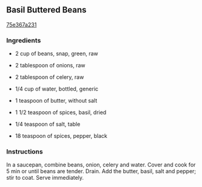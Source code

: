 ## Basil Buttered Beans

[75e367a231](https://recipeland.com/recipe/v/basil-buttered-beans--48251)

### Ingredients

 - 2 cup of beans, snap, green, raw

 - 2 tablespoon of onions, raw

 - 2 tablespoon of celery, raw

 - 1/4 cup of water, bottled, generic

 - 1 teaspoon of butter, without salt

 - 1 1/2 teaspoon of spices, basil, dried

 - 1/4 teaspoon of salt, table

 - 18 teaspoon of spices, pepper, black

### Instructions

In a saucepan, combine beans, onion, celery and water. Cover and cook for 5 min or until beans are tender. Drain. Add the butter, basil, salt and pepper; stir to coat. Serve immediately.